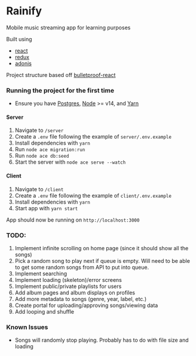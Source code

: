 # Rainify
Mobile music streaming app for learning purposes

Built using 
- [react](https://reactjs.org/)
- [redux](https://redux-toolkit.js.org/)
- [adonis](https://adonisjs.com/)

Project structure based off [bulletproof-react](https://github.com/alan2207/bulletproof-react)

### Running the project for the first time
- Ensure you have [Postgres](https://www.postgresql.org/download/),
[Node](https://nodejs.org/en/) >= v14, and [Yarn](https://yarnpkg.com/getting-started/install)

#### Server
1. Navigate to `/server`
2. Create a `.env` file following the example of `server/.env.example`
3. Install dependencies with `yarn`
4. Run `node ace migration:run`
5. Run `node ace db:seed`
6. Start the server with `node ace serve --watch`

#### Client
1. Navigate to `/client`
2. Create a `.env` file following the example of `client/.env.example`
3. Install dependencies with `yarn`
4. Start app with `yarn start`

App should now be running on `http://localhost:3000`


### TODO:
1. Implement infinite scrolling on home page (since it should show all the songs)
2. Pick a random song to play next if queue is empty. Will need to
be able to get some random songs from API to put into queue.
3. Implement searching
4. Implement loading (skeleton)/error screens
5. Implement public/private playlists for users
6. Add album pages and album displays on profiles
7. Add more metadata to songs (genre, year, label, etc.)
8. Create portal for uploading/approving songs/viewing data
9. Add looping and shuffle

### Known Issues
- Songs will randomly stop playing. Probably has to do with file size and loading
